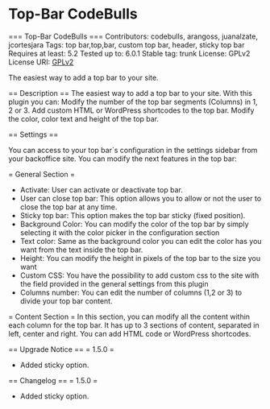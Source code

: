 # Top-Bar CodeBulls

=== Top-Bar CodeBulls ===
Contributors: codebulls, arangoss, juanalzate, jcortesjara
Tags: top bar,top,bar, custom top bar, header, sticky top bar
Requires at least: 5.2
Tested up to: 6.0.1
Stable tag: trunk
License: GPLv2
License URI: [GPLv2](http://www.gnu.org/licences/gpl-2.0.html)

The easiest way to add a top bar to your site.

== Description ==
The easiest way to add a top bar to your site.
With this plugin you can: 
Modify the number of the top bar segments (Columns) in 1, 2 or 3.
Add custom HTML or WordPress shortcodes to the top bar.
Modify the color, color text and height of the top bar.

== Settings ==

You can access to your top bar`s configuration in the settings sidebar from your backoffice site.
You can modify the next features in the top bar:

= General Section =
* Activate: User can activate or deactivate top bar.
* User can close top bar: This option allows you to allow or not the user to close the top bar at any time.
* Sticky top bar: This option makes the top bar sticky (fixed position).
* Background Color: You can modify the color of the top bar by simply selecting it with the color picker in the configuration section
* Text color: Same as the background color you can edit the color has you want  from the text inside the top bar.
* Height: You can modify the height in pixels of the top bar to the size you want
* Custom CSS: You have the possibility to add custom css to the site with the field provided in the general settings from this plugin
* Columns number: You can edit the number of columns (1,2 or 3) to divide your top bar content.

= Content Section =
In this section, you can modify all the content within each column for the top bar.
It has up to 3 sections of content, separated in left, center and right.
You can add HTML code or WordPress shortcodes.

== Upgrade Notice ==
= 1.5.0 =
* Added sticky option.

== Changelog ==
= 1.5.0 =
* Added sticky option.